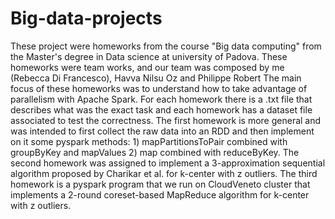# Big-data-projects
These project were homeworks from the course "Big data computing" from the Master's degree in Data science at university of Padova. These homeworks were team works, and our team was composed by me (Rebecca Di Francesco), Havva Nilsu Oz and Philippe Robert  The main focus of these homeworks was to understand how to take advantage of parallelism with Apache Spark. For each homework there is a .txt file that describes what was the exact task and each homework has a dataset file associated to test the correctness. The first homework is more general and was intended to first collect the raw data into an RDD and then implement on it some pyspark methods: 1) mapPartitionsToPair combined with groupByKey and mapValues 2) map combined with reduceByKey.
The second homework was assigned to implement a 3-approximation sequential algorithm proposed by Charikar et al. for k-center with z outliers.
The third homework is a pyspark program that we run on CloudVeneto cluster that implements a 2-round coreset-based MapReduce algorithm for k-center with z outliers. 
